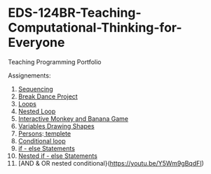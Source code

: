# EDS-124BR-Teaching-Computational-Thinking-for-Everyone
Teaching Programming Portfolio


Assignements:
  1. [Sequencing](https://youtu.be/5QyQPcu8WrQ)
  2. [Break Dance Project](https://youtu.be/21jeXH6tsWM)
  3. [Loops](https://youtu.be/sKIORldjqzM)
  4. [Nested Loop](https://youtu.be/AqmLMDdnBqE)
  5. [Interactive Monkey and Banana Game](https://youtu.be/dtpFVWznxzw)
  6. [Variables Drawing Shapes](https://youtu.be/vkmocmXo2XM)
  7. [Persons](https://youtu.be/qfRZH3oDero):[ templete](https://github.com/rorahin/EDS-124BR-Teaching-Computational-Thinking-for-Everyone/blob/main/Documents/%20Parsons%20Problems%20for%20Teaching%20Template.pdf)
  8. [Conditional loop](https://youtu.be/RaxqBWlC0R4)
  9. [if - else Statements](https://youtu.be/VgD3j5ELu6w)
  10. [Nested if - else Statements](https://youtu.be/Vigz8Ia4XbI)
  11. [AND & OR nested conditional}(https://youtu.be/Y5Wm9gBqdFI)
